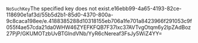<?xml version="1.0" encoding="UTF-8"?>
<Error><Code>NoSuchKey</Code><Message>The specified key does not exist.</Message><Key>e16ebb99-4a65-4193-82ce-118690e1af3d/55b5d2b1-85d0-4370-800a-9c8caca198ee/e.4188385288d10318155eb706a1fe701a8423966f291053c9f055f4ae57cda21da0</Key><RequestId>WHW46ZYEFKFQB7F3</RequestId><HostId>7lxc37AVTvgOtqm6y2IpZAdBoz27PjP/GKUMOTzbUvBTGlndVNb/YyR6cNereaf3FsJy5WiZ4YY=</HostId></Error>